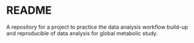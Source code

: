 # README

A repository for a project to practice the data analysis workflow build-up and reproducible of data analysis for global metabolic study. 
